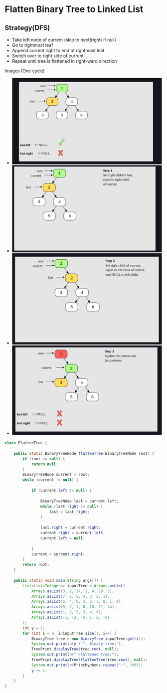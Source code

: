 # Flatten Binary Tree to Linked List

## Strategy(DFS)

* Take left node of current (skip to next(right) if null)
* Go to rightmost leaf
* Append current right to end of rightmost leaf
* Switch over to right side of current
* Repeat until tree is flattened in right-ward direction



Images (One cycle)

* ![](<../../.gitbook/assets/image (2).png>)
* ![](../../.gitbook/assets/image.png)
* ![](<../../.gitbook/assets/image (1).png>)
* ![](<../../.gitbook/assets/image (3).png>)

```java
class FlattenTree {
	
	public static BinaryTreeNode flattenTree(BinaryTreeNode root) {
		if (root == null) {
			return null;
		}
		BinaryTreeNode current = root;
		while (current != null) {
			
			if (current.left != null) {
				
				BinaryTreeNode last = current.left;
				while (last.right != null) {
					last = last.right;
				}

				last.right = current.right;
				current.right = current.left;
				current.left = null;

			}
			current = current.right;
		}
		return root;
	}

	public static void main(String args[]) {
		List<List<Integer>> inputTree = Arrays.asList(
			Arrays.asList(3, 2, 17, 1, 4, 19, 5),
			Arrays.asList(7, 6, 5, 4, 3, 2, 1),
			Arrays.asList(5, 4, 6, 3, 2, 7, 8, 1, 9),
			Arrays.asList(5, 2, 1, 6, 10, 11, 44),
			Arrays.asList(1, 2, 5, 3, 4, 6),
			Arrays.asList(-1, -2, -5, 1, 2, -6)
		);
		int y = 1;
		for (int i = 0; i<inputTree.size(); i++) {
			BinaryTree tree = new BinaryTree(inputTree.get(i));
			System.out.println(y + ". Binary tree:");
			TreePrint.displayTree(tree.root, null);
			System.out.println(" Flattened tree:");
			TreePrint.displayTree(flattenTree(tree.root), null);
			System.out.println(PrintHyphens.repeat("-", 100));
			y += 1;
		}
	}
}
```
